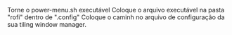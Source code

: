 Torne o power-menu.sh executável
Coloque o arquivo executável na pasta "rofi" dentro de ".config"
Coloque o caminh no arquivo de configuração da sua tiling window manager.
